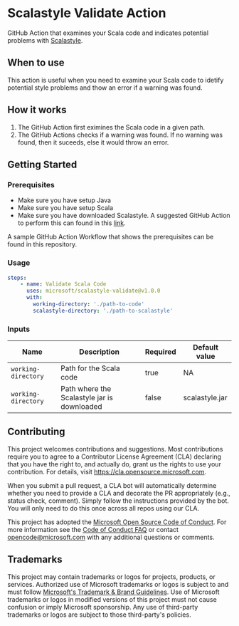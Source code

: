 # Scalastyle Validate Action

GitHub Action that examines your Scala code and indicates potential problems with [Scalastyle](http://www.scalastyle.org/).

## When to use

This action is useful when you need to examine your Scala code to idetify potential style problems and thow an error if a warning was found.

## How it works

1. The GitHub Action first eximines the Scala code in a given path.
2. The GitHub Actions checks if a warning was found. If no warning was found, then it suceeds, else it would throw an error.

## Getting Started

### Prerequisites

* Make sure you have setup Java
* Make sure you have setup Scala
* Make sure you have downloaded Scalastyle. A suggested GitHub Action to perform this can found in this [link](https://github.com/marketplace/actions/scalastyle-download).

A sample GitHub Action Workflow that shows the prerequisites can be found in this repository.

### Usage

```yml
steps:
    - name: Validate Scala Code
      uses: microsoft/scalastyle-validate@v1.0.0
      with:
        working-directory: './path-to-code'
        scalastyle-directory: './path-to-scalastyle'
```

### Inputs

| Name | Description | Required | Default value |
| --- | --- | --- | --- |
| `working-directory` | Path for the Scala code | true | NA |
| `working-directory` | Path where the Scalastyle jar is downloaded | false | scalastyle.jar |


## Contributing

This project welcomes contributions and suggestions.  Most contributions require you to agree to a
Contributor License Agreement (CLA) declaring that you have the right to, and actually do, grant us
the rights to use your contribution. For details, visit https://cla.opensource.microsoft.com.

When you submit a pull request, a CLA bot will automatically determine whether you need to provide
a CLA and decorate the PR appropriately (e.g., status check, comment). Simply follow the instructions
provided by the bot. You will only need to do this once across all repos using our CLA.

This project has adopted the [Microsoft Open Source Code of Conduct](https://opensource.microsoft.com/codeofconduct/).
For more information see the [Code of Conduct FAQ](https://opensource.microsoft.com/codeofconduct/faq/) or
contact [opencode@microsoft.com](mailto:opencode@microsoft.com) with any additional questions or comments.

## Trademarks

This project may contain trademarks or logos for projects, products, or services. Authorized use of Microsoft 
trademarks or logos is subject to and must follow 
[Microsoft's Trademark & Brand Guidelines](https://www.microsoft.com/en-us/legal/intellectualproperty/trademarks/usage/general).
Use of Microsoft trademarks or logos in modified versions of this project must not cause confusion or imply Microsoft sponsorship.
Any use of third-party trademarks or logos are subject to those third-party's policies.
